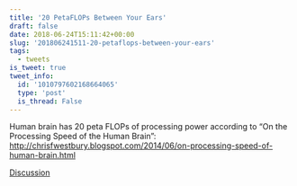 ```yaml
---
title: '20 PetaFLOPs Between Your Ears'
draft: false
date: 2018-06-24T15:11:42+00:00
slug: '201806241511-20-petaflops-between-your-ears'
tags:
  - tweets
is_tweet: true
tweet_info:
  id: '1010797602168664065'
  type: 'post'
  is_thread: False
---
```




Human brain has 20 peta FLOPs of processing power according to “On the Processing Speed of the Human Brain”: <http://chrisfwestbury.blogspot.com/2014/06/on-processing-speed-of-human-brain.html>

[Discussion](https://x.com/sytelus/status/1010797602168664065)
